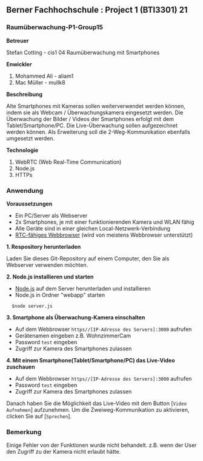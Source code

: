 ## Berner Fachhochschule : Project 1 (BTI3301) 21
### Raumüberwachung-P1-Group15
**Betreuer**

Stefan Cotting - cis1 04 Raumüberwachung mit Smartphones

**Enwickler**

1. Mohammed Ali - aliam1
2. Mac Müller - mullk8

**Beschreibung**

Alte Smartphones mit Kameras sollen weiterverwendet werden können, indem sie als Webcam / Überwachungskamera eingesetzt werden.
Die Überwachung der Bilder / Videos der Smartphones erfolgt mit dem Tablet/Smartphone/PC.
Die Live-Überwachung sollen aufgezeichnet werden können. Als Erweiterung soll die 2-Weg-Kommunikation ebenfalls umgesetzt werden.

**Technologie**
1. WebRTC (Web Real-Time Communication)
2. Node.js
3. HTTPs

### Anwendung
**Voraussetzungen**
- Ein PC/Server als Webserver
- 2x Smartphones, je mit einer funktionierenden Kamera und WLAN fähig
- Alle Geräte sind in einer gleichen Local-Netzwerk-Verbindung
- [RTC-fähiges Webbrowser](https://caniuse.com/rtcpeerconnection) (wird von meistens Webbrowser unterstützt)

**1. Respository herunterladen**

Laden Sie dieses Git-Repository auf einem Computer, den Sie als Webserver verwenden möchten.

**2. Node.js installieren und starten**

- [Node.js](https://nodejs.org/en/download/) auf dem Server herunterladen und installieren 
- Node.js in Ordner "webapp" starten
```
  $node server.js
```
**3. Smartphone als Überwachung-Kamera einschalten**

- Auf dem Webbrowser `https//[IP-Adresse des Servers]:3000` aufrufen 
- Gerätenamen eingeben z.B. WohnzimmerCam
- Password `test` eingeben
- Zugriff zur Kamera des Smartphones zulassen

**4. Mit einem Smartphone(Tablet/Smartphone/PC) das Live-Video zuschauen**

- Auf dem Webbrowser `https//[IP-Adresse des Servers]:3000` aufrufen 
- Password `test` eingeben
- Zugriff zur Kamera des Smartphones zulassen

Danach haben Sie die Möglichkeit das Live-Video mit dem Button [`Video Aufnehmen`] aufzunehmen.
Um die Zweiweg-Kommunikation zu aktivieren, clicken Sie auf [`Sprechen`].

### Bemerkung
Einige Fehler von der Funktionen wurde nicht behandelt. z.B. wenn der User den Zugriff zu der Kamera nicht erlaubt hätte.
